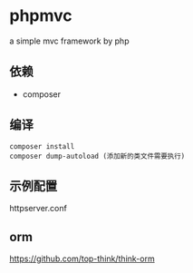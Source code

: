 # phpmvc
a simple mvc framework by php

## 依赖
* composer

## 编译
```shell
composer install
composer dump-autoload (添加新的类文件需要执行)
```

## 示例配置
httpserver.conf

## orm
https://github.com/top-think/think-orm
